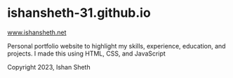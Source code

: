 # ishansheth-31.github.io

www.ishansheth.net

Personal portfolio website to highlight my skills, experience, education, and projects. I made this using HTML, CSS, and JavaScript

Copyright 2023, Ishan Sheth
